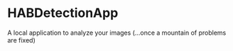 # HABDetectionApp
A local application to analyze your images (...once a mountain of problems are fixed)
